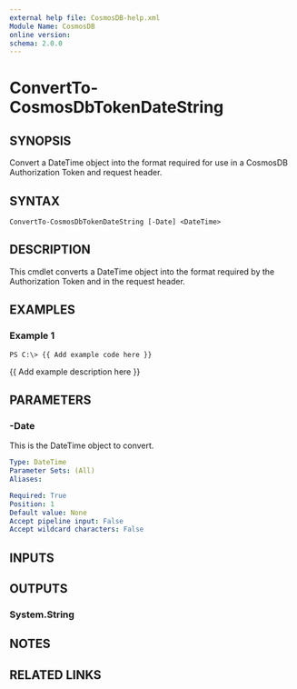 ```yaml
---
external help file: CosmosDB-help.xml
Module Name: CosmosDB
online version: 
schema: 2.0.0
---
```


# ConvertTo-CosmosDbTokenDateString

## SYNOPSIS
Convert a DateTime object into the format required for use
in a CosmosDB Authorization Token and request header.

## SYNTAX

```
ConvertTo-CosmosDbTokenDateString [-Date] <DateTime>
```

## DESCRIPTION
This cmdlet converts a DateTime object into the format required
by the Authorization Token and in the request header.

## EXAMPLES

### Example 1
```
PS C:\> {{ Add example code here }}
```

{{ Add example description here }}

## PARAMETERS

### -Date
This is the DateTime object to convert.

```yaml
Type: DateTime
Parameter Sets: (All)
Aliases: 

Required: True
Position: 1
Default value: None
Accept pipeline input: False
Accept wildcard characters: False
```

## INPUTS

## OUTPUTS

### System.String

## NOTES

## RELATED LINKS

